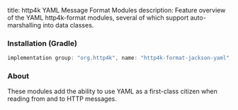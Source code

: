 title: http4k YAML Message Format Modules
description: Feature overview of the YAML http4k-format modules, several of which support auto-marshalling into data classes.

### Installation (Gradle)

```groovy
implementation group: "org.http4k", name: "http4k-format-jackson-yaml", version: "4.8.0.0"
```

### About
These modules add the ability to use YAML as a first-class citizen when reading from and to HTTP messages. 

[http4k]: https://http4k.org
